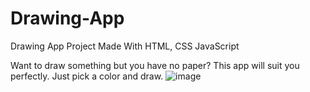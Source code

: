 # Drawing-App
Drawing App Project Made With HTML, CSS JavaScript

Want to draw something but you have no paper? This app will suit you perfectly. Just pick a color and draw.
![image](https://user-images.githubusercontent.com/26048616/173127477-5656bcb5-b3fc-44f8-8d31-6bbbc95bb951.png)
